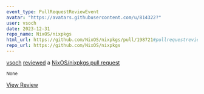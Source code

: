 ```yaml
---
event_type: PullRequestReviewEvent
avatar: "https://avatars.githubusercontent.com/u/814322?"
user: vsoch
date: 2023-12-31
repo_name: NixOS/nixpkgs
html_url: https://github.com/NixOS/nixpkgs/pull/198721#pullrequestreview-1799692768
repo_url: https://github.com/NixOS/nixpkgs
---
```


<a href='https://github.com/vsoch' target='_blank'>vsoch</a> <a href='https://github.com/NixOS/nixpkgs/pull/198721#pullrequestreview-1799692768' target='_blank'>reviewed</a> a <a href='https://github.com/NixOS/nixpkgs/pull/198721' target='_blank'>NixOS/nixpkgs pull request</a>

<small>None</small>

<a href='https://github.com/NixOS/nixpkgs/pull/198721#pullrequestreview-1799692768' target='_blank'>View Review</a>
